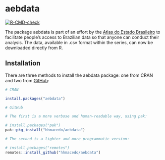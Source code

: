 
<!-- README.md is generated from README.Rmd. Please edit that file -->

# aebdata

<!-- badges: start -->

[![R-CMD-check](https://github.com/hhmacedo/aebdata/actions/workflows/R-CMD-check.yaml/badge.svg)](https://github.com/hhmacedo/aebdata/actions/workflows/R-CMD-check.yaml)
<!-- badges: end -->

The package aebdata is part of an effort by the [Atlas do Estado
Brasileiro](https://www.ipea.gov.br/atlasestado/) to facilitate people’s
access to Brazilian data so that anyone can conduct their analysis. The
data, available in .csv format within the series, can now be downloaded
directly from R.

## Installation

There are three methods to install the aebdata package: one from CRAN
and two from [GitHub](https://github.com/):

``` r
# CRAN

install.packages("aebdata")

# GitHub

# The first is a more verbose and human-readable way, using pak:

# install.packages("pak")
pak::pkg_install("hhmacedo/aebdata")

# The second is a lighter and more programmatic version:

# install.packages("remotes")
remotes::install_github("hhmacedo/aebdata")
```
